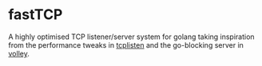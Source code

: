 # fastTCP
A highly optimised TCP listener/server system for golang taking inspiration from the performance tweaks in
[tcplisten](https://github.com/valyala/tcplisten) and the go-blocking server in [volley](https://github.com/jonhoo/volley).
